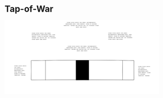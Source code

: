 # Tap-of-War
![alt text](https://github.com/LawrenceObote/Tap-of-War/blob/master/assets/WireFrame/Home-Page.png "Logo Title Text 1")